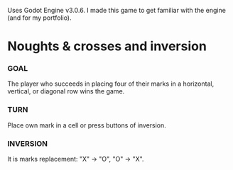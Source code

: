 Uses Godot Engine v3.0.6. I made this game to get familiar with the engine (and for my portfolio).

# Noughts & crosses and inversion

### GOAL
The player who succeeds in placing four of their marks in a horizontal, vertical, or diagonal row wins the game.

### TURN
Place own mark in a cell or press buttons of inversion.

### INVERSION
It is marks replacement: "X" -> "O", "O" -> "X".
